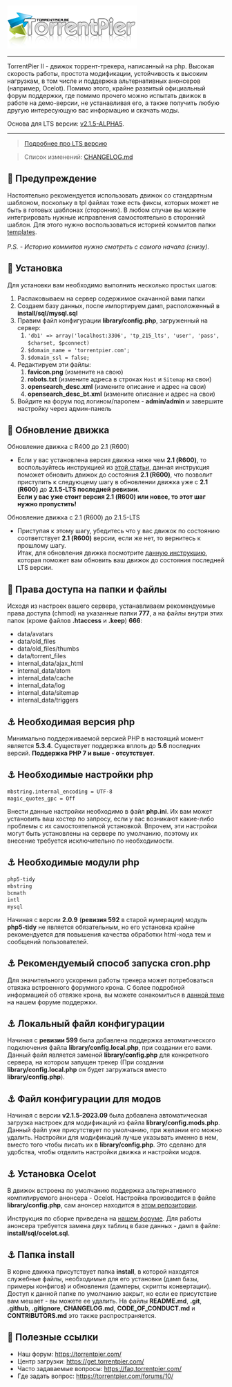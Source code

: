 ![Logo](styles/images/logo/logo.png)

<hr>

TorrentPier II - движок торрент-трекера, написанный на php. Высокая скорость работы, простота модификации, устойчивость
к высоким нагрузкам, в том числе и поддержка альтернативных анонсеров (например, Ocelot). Помимо этого, крайне развитый
официальный форум поддержки, где помимо прочего можно испытать движок в работе на демо-версии, не устанавливая его, а
также получить любую другую интересующую вас информацию и скачать моды.

Основа для LTS версии: [v2.1.5-ALPHA5](https://github.com/torrentpier/torrentpier/releases/tag/v2.1.5).

<hr>

> [Подробнее про LTS версию](https://torrentpier.com/threads/predstavlenie-torrentpier-lts.42114/)

> Список изменений: [CHANGELOG.md](https://github.com/torrentpier/torrentpier-lts/blob/main/CHANGELOG.md)

## 🚧️ Предупреждение

Настоятельно рекомендуется использовать движок со стандартным шаблоном, поскольку в tpl файлах тоже есть фиксы, которых
может не быть в готовых шаблонах (сторонних). В любом случае вы можете интегрировать нужные исправления самостоятельно в
сторонний шаблон. Для этого нужно воспользоваться историей коммитов
папки [templates](https://github.com/torrentpier/torrentpier-lts/commits/main/styles/templates).
<br><br><i>P.S. - Историю коммитов нужно смотреть с самого начала (снизу).</i>

## 💾 Установка

Для установки вам необходимо выполнить несколько простых шагов:

1. Распаковываем на сервер содержимое скачанной вами папки
2. Создаем базу данных, после импортируем дамп, расположенный в **install/sql/mysql.sql**
3. Правим файл конфигурации **library/config.php**, загруженный на сервер:
	1. `'db1' => array('localhost:3306', 'tp_215_lts', 'user', 'pass', $charset, $pconnect)`
	2. `$domain_name = 'torrentpier.com';`
	3. `$domain_ssl = false;`
4. Редактируем эти файлы:
	1. **favicon.png** (измените на свою)
	2. **robots.txt** (измените адреса в строках `Host` и `Sitemap` на свои)
	3. **opensearch_desc.xml** (измените описание и адрес на свои)
	4. **opensearch_desc_bt.xml** (измените описание и адрес на свои)
5. Войдите на форум под логином/паролем - **admin/admin** и завершите настройку через админ-панель

## 💽️ Обновление движка

Обновление движка с R400 до 2.1 (R600)

* Если у вас установлена версия движка ниже чем **2.1 (R600)**, то воспользуйтесь инструкцией
  из [этой статьи](https://torrentpier.com/threads/obnovlenie-dvizhka-do-versii-2-1-r600.26147/), данная инструкция
  поможет обновить движок до состояния **2.1 (R600)**, что позволит приступить к следующему шагу в обновлении движка уже
  с **2.1 (R600)** до **2.1.5-LTS последней ревизии**. <br>**Если у вас уже стоит версия 2.1 (R600) или новее, то этот
  шаг нужно пропустить!**

Обновление движка с 2.1 (R600) до 2.1.5-LTS

* Приступая к этому шагу, убедитесь что у вас движок по состоянию соответствует **2.1 (R600)** версии, если же нет, то
  вернитесь к прошлому шагу. <br>Итак, для обновления движка
  посмотрите [данную инструкцию](https://torrentpier.com/threads/obnovlenie-dvizhka-do-versii-2-1-5-lts.42187/), которая
  поможет вам обновить ваш движок до состояния последней LTS версии.

## 🔑 Права доступа на папки и файлы

Исходя из настроек вашего сервера, устанавливаем рекомендуемые права доступа (chmod) на указанные папки **777**, а на
файлы внутри этих папок (кроме файлов **.htaccess** и **.keep**) **666**:

- data/avatars
- data/old_files
- data/old_files/thumbs
- data/torrent_files
- internal_data/ajax_html
- internal_data/atom
- internal_data/cache
- internal_data/log
- internal_data/sitemap
- internal_data/triggers

## ⚓️ Необходимая версия php

Минимально поддерживаемой версией PHP в настоящий момент является **5.3.4**. Существует поддержка вплоть до **5.6**
последних версий. **Поддержка PHP 7 и выше - отсутствует**.

## ⚓️ Необходимые настройки php

	mbstring.internal_encoding = UTF-8
	magic_quotes_gpc = Off

Внести данные настройки необходимо в файл **php.ini**. Их вам может установить ваш хостер по запросу, если у вас
возникают какие-либо проблемы с их самостоятельной установкой. Впрочем, эти настройки могут быть установлены на сервере
по умолчанию, поэтому их внесение требуется исключительно по необходимости.

## ⚓️ Необходимые модули php

	php5-tidy
	mbstring
	bcmath
	intl
	mysql

Начиная с версии **2.0.9** (**ревизия 592** в старой нумерации) модуль **php5-tidy** не является обязательным, но его
установка крайне рекомендуется для повышения качества обработки html-кода тем и сообщений пользователей.

## ⚓️ Рекомендуемый способ запуска cron.php

Для значительного ускорения работы трекера может потребоваться отвязка встроенного форумного крона. С более подробной
информацией об отвязке крона, вы можете ознакомиться в [данной теме](https://torrentpier.com/threads/52/) на нашем
форуме поддержки.

## ⚓️ Локальный файл конфигурации

Начиная с **ревизии 599** была добавлена поддержка автоматического подключения файла **library/config.local.php**, при
создании его вами. Данный файл является заменой **library/config.php** для конкретного сервера, на котором запущен
трекер (При создании **library/config.local.php** он будет загружаться вместо **library/config.php**).

## ⚓️ Файл конфигурации для модов

Начиная с версии **v2.1.5-2023.09** была добавлена автоматическая загрузка настроек для модификаций из файла **library/config.mods.php**. Данный файл уже присутствует по умолчанию, при желании его можно удалить. Настройки для
модификаций лучше указывать именно в нем, вместо того чтобы писать их в **library/config.php**. Это сделано для
удобства, чтобы отделить настройки движка и настройки модов.

## ⚓️ Установка Ocelot

В движок встроена по умолчанию поддержка альтернативного компилируемого анонсера - Ocelot. Настройка производится в
файле **library/config.php**, сам анонсер находится в [этом репозитории](https://github.com/torrentpier/ocelot).

Инструкция по сборке приведена на [нашем форуме](https://torrentpier.com/threads/sborka-ocelot-pod-debian-7-1.26078/).
Для работы анонсера требуется замена двух таблиц в базе данных - дамп в файле: **install/sql/ocelot.sql**.

## ⚓️ Папка install

В корне движка присутствует папка **install**, в которой находятся служебные файлы, необходимые для его установки (дамп
базы, примеры конфигов) и обновления (дамперы, скрипты конвертации). Доступ к данной папке по умолчанию закрыт, но если
ее присутствие вам мешает - вы можете ее удалить. На файлы **README.md**, **.git**, **.github**, **.gitignore**, **CHANGELOG.md**, **CODE_OF_CONDUCT.md** и **CONTRIBUTORS.md** это также распространяется.

## 📌 Полезные ссылки

+ Наш форум: https://torrentpier.com/
+ Центр загрузки: https://get.torrentpier.com/
+ Часто задаваемые вопросы: https://faq.torrentpier.com/
+ Где задать вопрос: https://torrentpier.com/forums/10/
